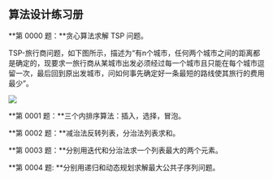 ## 算法设计练习册

**第 0000 题：**贪心算法求解 TSP 问题。

TSP-旅行商问题，如下图所示，描述为“有n个城市，任何两个城市之间的距离都是确定的，现要求一旅行商从某城市出发必须经过每一个城市且只能在每个城市逗留一次，最后回到原出发城市，问如何事先确定好一条最短的路线使其旅行的费用最少”。

![](http://img2.ph.126.net/uhg_Op8hifdXVNile9-0Dw==/6619306289816490644.png)

**第 0001 题：**三个内排序算法：插入，选择，冒泡。

**第 0002 题：**减治法反转列表，分治法列表求和。

**第 0003 题：**分别用迭代和分治法求一个列表最大的两个元素。

**第 0004 题: **分别用递归和动态规划求解最大公共子序列问题。
